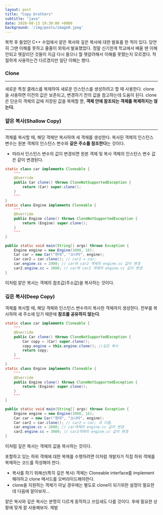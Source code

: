 ```yaml
---
layout: post
title: "Copy brothers"
subtitle: "java"
date: 2020-08-13 19:30:00 +0900
background: '/img/posts/image0.jpeg'
---
```


복학 후 들었던 C++ 수업에서 얕은 복사와 깊은 복사에 대한 발표를 한 적이 있다. 당연히 그땐 이해를 못하고  줄줄이 외워서 발표했었다. 정말 신기한게 학교에서 배울 땐 이해안되고 헷갈리던 것들이 지금 다시 들으니 뭘 헷갈려해서 이해를 못했는지 모르겠다. 적절하게 사용하는건 다르겠지만 일단 이해는 했다.


### Clone
---
새로운 특정 클래스를 복제하여 새로운 인스턴스를 생성하려고 할 때 사용한다. clone을 사용하면 이전의 값은 보존되고, 변경하기 전의 값을 참고하는데 도움이 된다. clone은 단순히 객체의 값에 저장된 값을 복제할 뿐, **객체 안에 참조되는 객체를 복제하지는 않는다.** 

### 얕은 복사(Shallow Copy)
---
객체를 복사할 때, 해당 객체만 복사하여 새 객체를 생성한다. 복사된 객체의 인스턴스 변수는 원본 객체의 인스턴스 변수와 **같은 주소를 참조한다**는 것이다.

- 따라서 인스턴스 변수의 값이 변경되면 원본 객체 및 복사 객체의 인스턴스 변수 값은 같이 변경된다.

```java
static class car implements Cloneable {
    '''
    @Override
    public Car clone() throws CloneNotSupportedException {
        return (Car) super.clone();
    }
    '''
}
static class Engine implements Cloneable {
    '''
    @Override
    public Engine clone() throws CloneNotSupportedException {
        return (Engine) super.clone();
    }
    '''
}

public static void main(String[] args) throws Exception {
    Engine engine = new Engine(3000, 16);
    Car car = new Car("현대", "소나타", engine);
    Car car2 = car.clone(); // car2 = car;
    car.engine.cc = 2000; // car와 car2 객체의 engine.cc 값이 변경
    car2.engine.cc = 3000; // car와 car2 객체의 engine.cc 값이 변경
}
```

이처럼 얕은 복사는 객체의 참조값(주소값)을 복사하는 것이다.

### 깊은 복사(Deep Copy)

객체를 복사할 때, 해당 객체와 인스턴스 변수까지 복사한 객체까지 생성한다. 전부를 복사하여 새 주소에 담기 때문에 **참조를 공유하지 않는다**.

```java
static class car implements Cloneable {
    '''
    @Override
    public Car clone() throws CloneNotSupportedException {
        Car copy = (Car) super.clone();
        copy.engine = this.engine.clone(); //깊은 복사
        return copy;
    }
    '''
}
static class Engine implements Cloneable {
    '''
    @Override
    public Engine clone() throws CloneNotSupportedException {
        return (Engine) super.clone();
    }
    '''
}

public static void main(String[] args) throws Exception {
    Engine engine = new Engine(3000, 16);
    Car car = new Car("현대", "소나타", engine);
    Car car2 = car.clone(); // car2 = car; 과 다름.
    car.engine.cc = 2000; // car객체의 engine.cc 값이 변경
    car2.engine.cc = 3000; // car2객체의 engine.cc 값이 변경
}
```

이처럼 깊은 복사는 객체의 값을 복사하는 것이다.

포함하고 있는 하위 객체에 대한 복제를 수행하려면 이처럼 개발자가 직접 하위 객체를 복제하는 코드를 작성해야 한다.

- 복사를 하기 위해선(특히 깊은 복사) 객체는 Cloneable interface를 implement해야하고 clone 메서드를 오버라이드해야한다.
- clone을 지원하는 객체가 아닐 경우에는 별도로 clone이 되기위한 설정이 필요한데 다음에 알아보자...

얕은 복사와 깊은 복사는 분명히 다르게 동작하고 쓰임새도 다를 것이다. 후에 필요한 상황에 맞게 잘 사용해보자. 제발 

